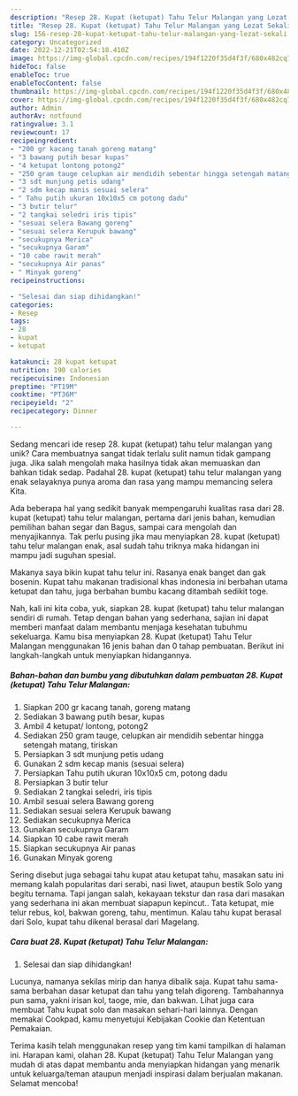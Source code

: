 ```yaml
---
description: "Resep 28. Kupat (ketupat) Tahu Telur Malangan yang Lezat Sekali"
title: "Resep 28. Kupat (ketupat) Tahu Telur Malangan yang Lezat Sekali"
slug: 156-resep-28-kupat-ketupat-tahu-telur-malangan-yang-lezat-sekali
category: Uncategorized
date: 2022-12-21T02:54:18.410Z
image: https://img-global.cpcdn.com/recipes/194f1220f35d4f3f/680x482cq70/28-kupat-ketupat-tahu-telur-malangan-foto-resep-utama.jpg
hideToc: false
enableToc: true
enableTocContent: false
thumbnail: https://img-global.cpcdn.com/recipes/194f1220f35d4f3f/680x482cq70/28-kupat-ketupat-tahu-telur-malangan-foto-resep-utama.jpg
cover: https://img-global.cpcdn.com/recipes/194f1220f35d4f3f/680x482cq70/28-kupat-ketupat-tahu-telur-malangan-foto-resep-utama.jpg
author: Admin
authorAv: notfound
ratingvalue: 3.1
reviewcount: 17
recipeingredient:
- "200 gr kacang tanah goreng matang"
- "3 bawang putih besar kupas"
- "4 ketupat lontong potong2"
- "250 gram tauge celupkan air mendidih sebentar hingga setengah matang tiriskan"
- "3 sdt munjung petis udang"
- "2 sdm kecap manis sesuai selera"
- " Tahu putih ukuran 10x10x5 cm potong dadu"
- "3 butir telur"
- "2 tangkai seledri iris tipis"
- "sesuai selera Bawang goreng"
- "sesuai selera Kerupuk bawang"
- "secukupnya Merica"
- "secukupnya Garam"
- "10 cabe rawit merah"
- "secukupnya Air panas"
- " Minyak goreng"
recipeinstructions:

- "Selesai dan siap dihidangkan!"
categories:
- Resep
tags:
- 28
- kupat
- ketupat

katakunci: 28 kupat ketupat 
nutrition: 190 calories
recipecuisine: Indonesian
preptime: "PT19M"
cooktime: "PT36M"
recipeyield: "2"
recipecategory: Dinner

---
```





Sedang mencari ide resep 28. kupat (ketupat) tahu telur malangan yang unik? Cara membuatnya sangat tidak terlalu sulit namun tidak gampang juga. Jika salah mengolah maka hasilnya tidak akan memuaskan dan bahkan tidak sedap. Padahal 28. kupat (ketupat) tahu telur malangan yang enak selayaknya punya aroma dan rasa yang mampu memancing selera Kita.





Ada beberapa hal yang sedikit banyak mempengaruhi kualitas rasa dari 28. kupat (ketupat) tahu telur malangan, pertama dari jenis bahan, kemudian pemilihan bahan segar dan Bagus, sampai cara mengolah dan menyajikannya. Tak perlu pusing jika mau menyiapkan 28. kupat (ketupat) tahu telur malangan enak,      asal sudah tahu triknya maka hidangan ini mampu jadi suguhan spesial.














Makanya saya bikin kupat tahu telur ini. Rasanya enak banget dan gak bosenin. Kupat tahu makanan tradisional khas indonesia ini berbahan utama ketupat dan tahu, juga berbahan bumbu kacang ditambah sedikit toge.






Nah, kali ini kita coba, yuk, siapkan 28. kupat (ketupat) tahu telur malangan sendiri di rumah. Tetap dengan bahan yang sederhana, sajian ini dapat memberi manfaat dalam membantu menjaga kesehatan tubuhmu sekeluarga. Kamu bisa menyiapkan 28. Kupat (ketupat) Tahu Telur Malangan menggunakan 16 jenis bahan dan 0 tahap pembuatan. Berikut ini langkah-langkah untuk menyiapkan hidangannya.

<!--inarticleads1-->

##### Bahan-bahan dan bumbu yang dibutuhkan dalam pembuatan 28. Kupat (ketupat) Tahu Telur Malangan:

1. Siapkan 200 gr kacang tanah, goreng matang
1. Sediakan 3 bawang putih besar, kupas
1. Ambil 4 ketupat/ lontong, potong2
1. Sediakan 250 gram tauge, celupkan air mendidih sebentar hingga setengah matang, tiriskan
1. Persiapkan 3 sdt munjung petis udang
1. Gunakan 2 sdm kecap manis (sesuai selera)
1. Persiapkan  Tahu putih ukuran 10x10x5 cm, potong dadu
1. Persiapkan 3 butir telur
1. Sediakan 2 tangkai seledri, iris tipis
1. Ambil sesuai selera Bawang goreng
1. Sediakan sesuai selera Kerupuk bawang
1. Sediakan secukupnya Merica
1. Gunakan secukupnya Garam
1. Siapkan 10 cabe rawit merah
1. Siapkan secukupnya Air panas
1. Gunakan  Minyak goreng


Sering disebut juga sebagai tahu kupat atau ketupat tahu, masakan satu ini memang kalah popularitas dari serabi, nasi liwet, ataupun bestik Solo yang begitu ternama. Tapi jangan salah, kekayaan tekstur dan rasa dari masakan yang sederhana ini akan membuat siapapun kepincut.. Tata ketupat, mie telur rebus, kol, bakwan goreng, tahu, mentimun. Kalau tahu kupat berasal dari Solo, kupat tahu dikenal berasal dari Magelang. 

<!--inarticleads2-->

##### Cara buat 28. Kupat (ketupat) Tahu Telur Malangan:


1. Selesai dan siap dihidangkan!

Lucunya, namanya sekilas mirip dan hanya dibalik saja. Kupat tahu sama-sama berbahan dasar ketupat dan tahu yang telah digoreng. Tambahannya pun sama, yakni irisan kol, taoge, mie, dan bakwan. Lihat juga cara membuat Tahu kupat solo dan masakan sehari-hari lainnya. Dengan memakai Cookpad, kamu menyetujui Kebijakan Cookie dan Ketentuan Pemakaian. 

Terima kasih telah menggunakan resep yang tim kami tampilkan di halaman ini. Harapan kami, olahan 28. Kupat (ketupat) Tahu Telur Malangan yang mudah di atas dapat membantu anda menyiapkan hidangan yang menarik untuk keluarga/teman ataupun menjadi inspirasi dalam berjualan makanan. Selamat mencoba!
